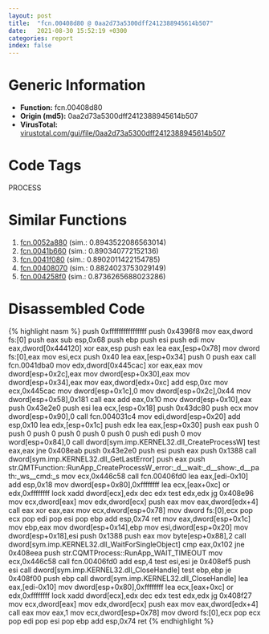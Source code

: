 ```yaml
---
layout: post
title:  "fcn.00408d80 @ 0aa2d73a5300dff2412388945614b507"
date:   2021-08-30 15:52:19 +0300
categories: report
index: false
---
```


# Generic Information
- **Function:** fcn.00408d80
- **Origin (md5):** 0aa2d73a5300dff2412388945614b507
- **VirusTotal:** [virustotal.com/gui/file/0aa2d73a5300dff2412388945614b507][virustotal_ref]

# Code Tags
<span class="tag" id="PROCESS">PROCESS</span>


# Similar Functions

1. [fcn.0052a880][similar_1_ref] (sim.: 0.8943522086563014)
2. [fcn.0041b660][similar_2_ref] (sim.: 0.890340772152136)
3. [fcn.0041f080][similar_3_ref] (sim.: 0.8902011422154785)
4. [fcn.00408070][similar_4_ref] (sim.: 0.8824023753029149)
5. [fcn.004258f0][similar_5_ref] (sim.: 0.8736265688023286)


# Disassembled Code

{% highlight nasm %}
push 0xffffffffffffffff
push 0x4396f8
mov eax,dword fs:[0]
push eax
sub esp,0x68
push ebp
push esi
push edi
mov eax,dword[0x444120]
xor eax,esp
push eax
lea eax,[esp+0x78]
mov dword fs:[0],eax
mov esi,ecx
push 0x40
lea eax,[esp+0x34]
push 0
push eax
call fcn.0041dba0
mov edx,dword[0x445cac]
xor eax,eax
mov dword[esp+0x2c],eax
mov dword[esp+0x30],eax
mov dword[esp+0x34],eax
mov eax,dword[edx+0xc]
add esp,0xc
mov ecx,0x445cac
mov dword[esp+0x1c],0
mov dword[esp+0x2c],0x44
mov dword[esp+0x58],0x181
call eax
add eax,0x10
mov dword[esp+0x10],eax
push 0x43e2e0
push esi
lea ecx,[esp+0x18]
push 0x43dc80
push ecx
mov dword[esp+0x90],0
call fcn.004031c4
mov edi,dword[esp+0x20]
add esp,0x10
lea edx,[esp+0x1c]
push edx
lea eax,[esp+0x30]
push eax
push 0
push 0
push 0
push 0
push 0
push 0
push edi
push 0
mov word[esp+0x84],0
call dword[sym.imp.KERNEL32.dll_CreateProcessW]
test eax,eax
jne 0x408eab
push 0x43e2e0
push esi
push eax
push 0x1388
call dword[sym.imp.KERNEL32.dll_GetLastError]
push eax
push str.QMTFunction::RunApp_CreateProcessW_error:_d__wait:_d__show:_d__path:_ws__cmd:_s
mov ecx,0x446c58
call fcn.00406fd0
lea eax,[edi-0x10]
add esp,0x18
mov dword[esp+0x80],0xffffffff
lea ecx,[eax+0xc]
or edx,0xffffffff
lock xadd dword[ecx],edx
dec edx
test edx,edx
jg 0x408e96
mov ecx,dword[eax]
mov edx,dword[ecx]
push eax
mov eax,dword[edx+4]
call eax
xor eax,eax
mov ecx,dword[esp+0x78]
mov dword fs:[0],ecx
pop ecx
pop edi
pop esi
pop ebp
add esp,0x74
ret
mov eax,dword[esp+0x1c]
mov ebp,eax
mov dword[esp+0x14],ebp
mov esi,dword[esp+0x20]
mov dword[esp+0x18],esi
push 0x1388
push eax
mov byte[esp+0x88],2
call dword[sym.imp.KERNEL32.dll_WaitForSingleObject]
cmp eax,0x102
jne 0x408eea
push str.CQMTProcess::RunApp_WAIT_TIMEOUT
mov ecx,0x446c58
call fcn.00406fd0
add esp,4
test esi,esi
je 0x408ef5
push esi
call dword[sym.imp.KERNEL32.dll_CloseHandle]
test ebp,ebp
je 0x408f00
push ebp
call dword[sym.imp.KERNEL32.dll_CloseHandle]
lea eax,[edi-0x10]
mov dword[esp+0x80],0xffffffff
lea ecx,[eax+0xc]
or edx,0xffffffff
lock xadd dword[ecx],edx
dec edx
test edx,edx
jg 0x408f27
mov ecx,dword[eax]
mov edx,dword[ecx]
push eax
mov eax,dword[edx+4]
call eax
mov eax,1
mov ecx,dword[esp+0x78]
mov dword fs:[0],ecx
pop ecx
pop edi
pop esi
pop ebp
add esp,0x74
ret
{% endhighlight %}


[similar_1_ref]: /report/fcn.0052a880@c60344b51fa39a329b92557d24ff7670
[similar_2_ref]: /report/fcn.0041b660@3e981d1767f44f5fe2446a49ffe52f4e
[similar_3_ref]: /report/fcn.0041f080@be7fba7cc724acf4ae2900d99e0fc9c3
[similar_4_ref]: /report/fcn.00408070@0aa2d73a5300dff2412388945614b507
[similar_5_ref]: /report/fcn.004258f0@1123b7aa5760238fe93045e585b8234c
[virustotal_ref]: https://www.virustotal.com/gui/file/0aa2d73a5300dff2412388945614b507